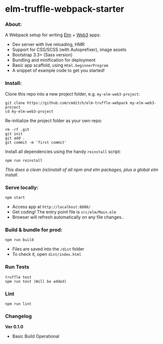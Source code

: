 # elm-truffle-webpack-starter


### About:
A Webpack setup for writing [Elm](http://elm-lang.org/) + [Web3](https://github.com/ethereum/web3.js/) apps:

* Dev server with live reloading, HMR
* Support for CSS/SCSS (with Autoprefixer), image assets
* Bootstrap 3.3+ (Sass version)
* Bundling and minification for deployment
* Basic app scaffold, using `Html.beginnerProgram`
* A snippet of example code to get you started!


### Install:
Clone this repo into a new project folder, e.g. `my-elm-web3-project`:
```
git clone https://github.com/cmditch/elm-truffle-webpack my-elm-web3-project
cd my-elm-web3-project
```

Re-initialize the project folder as your own repo:
```
rm -rf .git
git init
git add .
git commit -m 'first commit'
```

Install all dependencies using the handy `reinstall` script:
```
npm run reinstall
```
*This does a clean (re)install of all npm and elm packages, plus a global elm install.*


### Serve locally:
```
npm start
```
* Access app at `http://localhost:8080/`
* Get coding! The entry point file is `src/elm/Main.elm`
* Browser will refresh automatically on any file changes..


### Build & bundle for prod:
```
npm run build
```

* Files are saved into the `/dist` folder
* To check it, open `dist/index.html`


### Run Tests
```
truffle test
npm run test (Will be added)
```

### Lint
```
npm run lint
```


### Changelog

**Ver 0.1.0**

* Basic Build Operational
